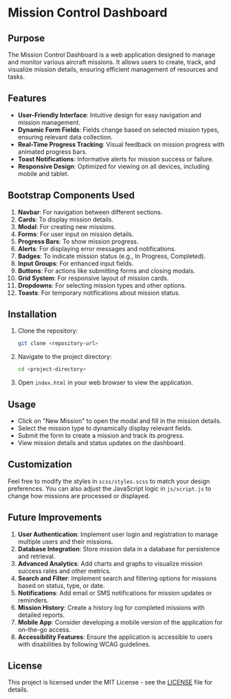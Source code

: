 # Mission Control Dashboard

## Purpose
The Mission Control Dashboard is a web application designed to manage and monitor various aircraft missions. It allows users to create, track, and visualize mission details, ensuring efficient management of resources and tasks.

## Features
- **User-Friendly Interface**: Intuitive design for easy navigation and mission management.
- **Dynamic Form Fields**: Fields change based on selected mission types, ensuring relevant data collection.
- **Real-Time Progress Tracking**: Visual feedback on mission progress with animated progress bars.
- **Toast Notifications**: Informative alerts for mission success or failure.
- **Responsive Design**: Optimized for viewing on all devices, including mobile and tablet.

## Bootstrap Components Used
1. **Navbar**: For navigation between different sections.
2. **Cards**: To display mission details.
3. **Modal**: For creating new missions.
4. **Forms**: For user input on mission details.
5. **Progress Bars**: To show mission progress.
6. **Alerts**: For displaying error messages and notifications.
7. **Badges**: To indicate mission status (e.g., In Progress, Completed).
8. **Input Groups**: For enhanced input fields.
9. **Buttons**: For actions like submitting forms and closing modals.
10. **Grid System**: For responsive layout of mission cards.
11. **Dropdowns**: For selecting mission types and other options.
12. **Toasts**: For temporary notifications about mission status.

## Installation
1. Clone the repository:
   ```bash
   git clone <repository-url>
   ```
2. Navigate to the project directory:
   ```bash
   cd <project-directory>
   ```
3. Open `index.html` in your web browser to view the application.

## Usage
- Click on "New Mission" to open the modal and fill in the mission details.
- Select the mission type to dynamically display relevant fields.
- Submit the form to create a mission and track its progress.
- View mission details and status updates on the dashboard.

## Customization
Feel free to modify the styles in `scss/styles.scss` to match your design preferences. You can also adjust the JavaScript logic in `js/script.js` to change how missions are processed or displayed.

## Future Improvements
1. **User Authentication**: Implement user login and registration to manage multiple users and their missions.
2. **Database Integration**: Store mission data in a database for persistence and retrieval.
3. **Advanced Analytics**: Add charts and graphs to visualize mission success rates and other metrics.
4. **Search and Filter**: Implement search and filtering options for missions based on status, type, or date.
5. **Notifications**: Add email or SMS notifications for mission updates or reminders.
6. **Mission History**: Create a history log for completed missions with detailed reports.
7. **Mobile App**: Consider developing a mobile version of the application for on-the-go access.
8. **Accessibility Features**: Ensure the application is accessible to users with disabilities by following WCAG guidelines.

## License
This project is licensed under the MIT License - see the [LICENSE](LICENSE) file for details.
